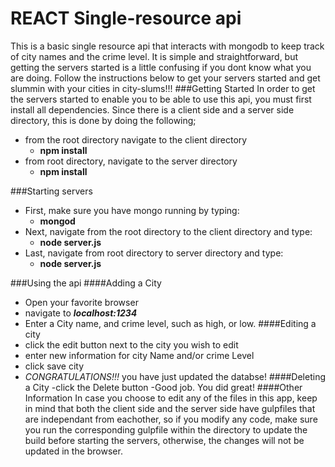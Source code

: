 # REACT Single-resource api
This is a basic single resource api that interacts with mongodb to keep track of
city names and the crime level. It is simple and straightforward, but getting
the servers started is a little confusing if you dont know what you are doing.
Follow the instructions below to get your servers started and get slummin with
your cities in city-slums!!!
###Getting Started
In order to get the servers started to enable you to be able to use this api,
you must first install all dependencies. Since there is a client side and a
server side directory, this is done by doing the following;
- from the root directory navigate to the client directory
  - **npm install**
- from root directory, navigate to the server directory
  - **npm install**

###Starting servers
- First, make sure you have mongo running by typing:
  - **mongod**
- Next, navigate from the root directory to the client directory and type:
  - **node server.js**
- Last, navigate from root directory to server directory and type:
  - **node server.js**

###Using the api
####Adding a City
- Open your favorite browser
- navigate to **_localhost:1234_**
- Enter a City name, and crime level, such as high, or low.
####Editing a city
- click the edit button next to the city you wish to edit
- enter new information for city Name and/or crime Level
- click save city
- _CONGRATULATIONS!!!_ you have just updated the databse!
####Deleting a City
-click the Delete button
-Good job. You did great!
####Other Information
In case you choose to edit any of the files in this app, keep in mind that both
the client side and the server side have gulpfiles that are independant from
eachother, so if you modify any code, make sure you run the corresponding
gulpfile within the directory to update the build before starting the servers,
otherwise, the changes will not be updated in the browser. 
